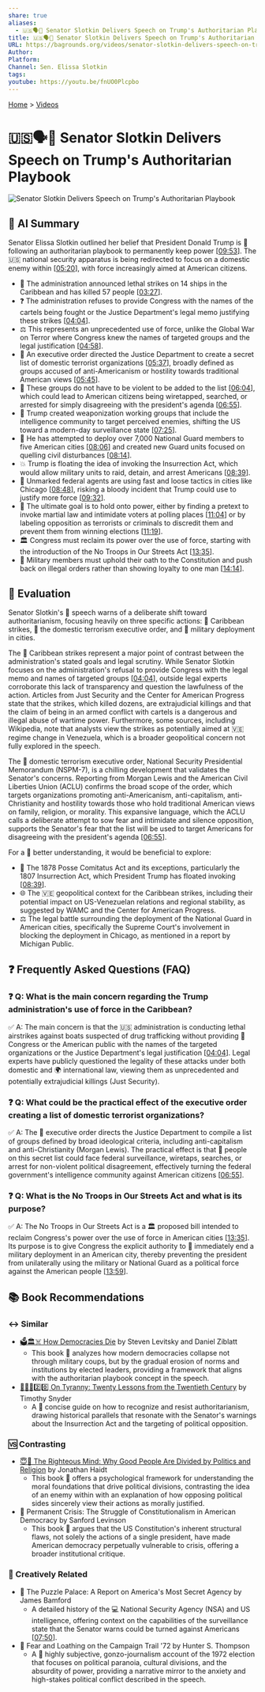 ```yaml
---
share: true
aliases:
  - 🇺🇸🗣️👑 Senator Slotkin Delivers Speech on Trump's Authoritarian Playbook
title: 🇺🇸🗣️👑 Senator Slotkin Delivers Speech on Trump's Authoritarian Playbook
URL: https://bagrounds.org/videos/senator-slotkin-delivers-speech-on-trumps-authoritarian-playbook
Author:
Platform:
Channel: Sen. Elissa Slotkin
tags:
youtube: https://youtu.be/fnUO0Plcpbo
---
```

[Home](../index.md) > [Videos](./index.md)  
# 🇺🇸🗣️👑 Senator Slotkin Delivers Speech on Trump's Authoritarian Playbook  
![Senator Slotkin Delivers Speech on Trump's Authoritarian Playbook](https://youtu.be/fnUO0Plcpbo)  
  
## 🤖 AI Summary  
  
Senator Elissa Slotkin outlined her belief that President Donald Trump is 📖 following an authoritarian playbook to permanently keep power \[[09:53](http://www.youtube.com/watch?v=fnUO0Plcpbo&t=593)]. The 🇺🇸 national security apparatus is being redirected to focus on a domestic enemy within \[[05:20](http://www.youtube.com/watch?v=fnUO0Plcpbo&t=320)], with force increasingly aimed at American citizens.  
  
* 🚢 The administration announced lethal strikes on 14 ships in the Caribbean and has killed 57 people \[[03:27](http://www.youtube.com/watch?v=fnUO0Plcpbo&t=207)].  
* ❓ The administration refuses to provide Congress with the names of the cartels being fought or the Justice Department's legal memo justifying these strikes \[[04:04](http://www.youtube.com/watch?v=fnUO0Plcpbo&t=244)].  
* ⚖️ This represents an unprecedented use of force, unlike the Global War on Terror where Congress knew the names of targeted groups and the legal justification \[[04:58](http://www.youtube.com/watch?v=fnUO0Plcpbo&t=298)].  
* 📝 An executive order directed the Justice Department to create a secret list of domestic terrorist organizations \[[05:37](http://www.youtube.com/watch?v=fnUO0Plcpbo&t=337)], broadly defined as groups accused of anti-Americanism or hostility towards traditional American views \[[05:45](http://www.youtube.com/watch?v=fnUO0Plcpbo&t=345)].  
* 🛑 These groups do not have to be violent to be added to the list \[[06:04](http://www.youtube.com/watch?v=fnUO0Plcpbo&t=364)], which could lead to American citizens being wiretapped, searched, or arrested for simply disagreeing with the president's agenda \[[06:55](http://www.youtube.com/watch?v=fnUO0Plcpbo&t=415)].  
* 🧠 Trump created weaponization working groups that include the intelligence community to target perceived enemies, shifting the US toward a modern-day surveillance state \[[07:25](http://www.youtube.com/watch?v=fnUO0Plcpbo&t=445)].  
* 💂 He has attempted to deploy over 7,000 National Guard members to five American cities \[[08:06](http://www.youtube.com/watch?v=fnUO0Plcpbo&t=486)] and created new Guard units focused on quelling civil disturbances \[[08:14](http://www.youtube.com/watch?v=fnUO0Plcpbo&t=494)].  
* 💥 Trump is floating the idea of invoking the Insurrection Act, which would allow military units to raid, detain, and arrest Americans \[[08:39](http://www.youtube.com/watch?v=fnUO0Plcpbo&t=519)].  
* 🚨 Unmarked federal agents are using fast and loose tactics in cities like Chicago \[[08:48](http://www.youtube.com/watch?v=fnUO0Plcpbo&t=528)], risking a bloody incident that Trump could use to justify more force \[[09:32](http://www.youtube.com/watch?v=fnUO0Plcpbo&t=572)].  
* 🛑 The ultimate goal is to hold onto power, either by finding a pretext to invoke martial law and intimidate voters at polling places \[[11:04](http://www.youtube.com/watch?v=fnUO0Plcpbo&t=664)] or by labeling opposition as terrorists or criminals to discredit them and prevent them from winning elections \[[11:19](http://www.youtube.com/watch?v=fnUO0Plcpbo&t=679)].  
* 🏛️ Congress must reclaim its power over the use of force, starting with the introduction of the No Troops in Our Streets Act \[[13:35](http://www.youtube.com/watch?v=fnUO0Plcpbo&t=815)].  
* 📜 Military members must uphold their oath to the Constitution and push back on illegal orders rather than showing loyalty to one man \[[14:14](http://www.youtube.com/watch?v=fnUO0Plcpbo&t=854)].  
  
## 🤔 Evaluation  
  
 Senator Slotkin's 🚨 speech warns of a deliberate shift toward authoritarianism, focusing heavily on three specific actions: 🚢 Caribbean strikes, 📝 the domestic terrorism executive order, and 💂 military deployment in cities.  
  
The 🚢 Caribbean strikes represent a major point of contrast between the administration's stated goals and legal scrutiny. While Senator Slotkin focuses on the administration's refusal to provide Congress with the legal memo and names of targeted groups \[[04:04](http://www.youtube.com/watch?v=fnUO0Plcpbo&t=244)], outside legal experts corroborate this lack of transparency and question the lawfulness of the action. Articles from Just Security and the Center for American Progress state that the strikes, which killed dozens, are extrajudicial killings and that the claim of being in an armed conflict with cartels is a dangerous and illegal abuse of wartime power. Furthermore, some sources, including Wikipedia, note that analysts view the strikes as potentially aimed at 🇻🇪 regime change in Venezuela, which is a broader geopolitical concern not fully explored in the speech.  
  
The 📝 domestic terrorism executive order, National Security Presidential Memorandum (NSPM-7), is a chilling development that validates the Senator's concerns. Reporting from Morgan Lewis and the American Civil Liberties Union (ACLU) confirms the broad scope of the order, which targets organizations promoting anti-Americanism, anti-capitalism, anti-Christianity and hostility towards those who hold traditional American views on family, religion, or morality. This expansive language, which the ACLU calls a deliberate attempt to sow fear and intimidate and silence opposition, supports the Senator's fear that the list will be used to target Americans for disagreeing with the president's agenda \[[06:55](http://www.youtube.com/watch?v=fnUO0Plcpbo&t=415)].  
  
For a 🧠 better understanding, it would be beneficial to explore:  
* 📜 The 1878 Posse Comitatus Act and its exceptions, particularly the 1807 Insurrection Act, which President Trump has floated invoking \[[08:39](http://www.youtube.com/watch?v=fnUO0Plcpbo&t=519)].  
* 🌐 The 🇻🇪 geopolitical context for the Caribbean strikes, including their potential impact on US-Venezuelan relations and regional stability, as suggested by WAMC and the Center for American Progress.  
* ⚖️ The legal battle surrounding the deployment of the National Guard in American cities, specifically the Supreme Court's involvement in blocking the deployment in Chicago, as mentioned in a report by Michigan Public.  
  
## ❓ Frequently Asked Questions (FAQ)  
  
### ❓ Q: What is the main concern regarding the Trump administration's use of force in the Caribbean?  
✅ A: The main concern is that the 🇺🇸 administration is conducting lethal airstrikes against boats suspected of drug trafficking without providing 📝 Congress or the American public with the names of the targeted organizations or the Justice Department's legal justification \[[04:04](http://www.youtube.com/watch?v=fnUO0Plcpbo&t=244)]. Legal experts have publicly questioned the legality of these attacks under both domestic and 🌍 international law, viewing them as unprecedented and potentially extrajudicial killings (Just Security).  
  
### ❓ Q: What could be the practical effect of the executive order creating a list of domestic terrorist organizations?  
✅ A: The 📝 executive order directs the Justice Department to compile a list of groups defined by broad ideological criteria, including anti-capitalism and anti-Christianity (Morgan Lewis). The practical effect is that 🧍 people on this secret list could face federal surveillance, wiretaps, searches, or arrest for non-violent political disagreement, effectively turning the federal government's intelligence community against American citizens \[[06:55](http://www.youtube.com/watch?v=fnUO0Plcpbo&t=415)].  
  
### ❓ Q: What is the No Troops in Our Streets Act and what is its purpose?  
✅ A: The No Troops in Our Streets Act is a 🏛️ proposed bill intended to reclaim Congress's power over the use of force in American cities \[[13:35](http://www.youtube.com/watch?v=fnUO0Plcpbo&t=815)]. Its purpose is to give Congress the explicit authority to 🛑 immediately end a military deployment in an American city, thereby preventing the president from unilaterally using the military or National Guard as a political force against the American people \[[13:59](http://www.youtube.com/watch?v=fnUO0Plcpbo&t=839)].  
  
## 📚 Book Recommendations  
  
### ↔️ Similar  
  
* [🗳️🏛️☠️ How Democracies Die](../books/how-democracies-die.md) by Steven Levitsky and Daniel Ziblatt  
    * This book 🛑 analyzes how modern democracies collapse not through military coups, but by the gradual erosion of norms and institutions by elected leaders, providing a framework that aligns with the authoritarian playbook concept in the speech.  
* [👑🚫📜2️⃣0️⃣ On Tyranny: Twenty Lessons from the Twentieth Century](../books/on-tyranny.md) by Timothy Snyder  
    * A 🚨 concise guide on how to recognize and resist authoritarianism, drawing historical parallels that resonate with the Senator's warnings about the Insurrection Act and the targeting of political opposition.  
  
### 🆚 Contrasting  
  
* [😇🧠 The Righteous Mind: Why Good People Are Divided by Politics and Religion](../books/the-righteous-mind.md) by Jonathan Haidt  
    * This book 🤝 offers a psychological framework for understanding the moral foundations that drive political divisions, contrasting the idea of an enemy within with an explanation of how opposing political sides sincerely view their actions as morally justified.  
* 📖 Permanent Crisis: The Struggle of Constitutionalism in American Democracy by Sanford Levinson  
    * This book 📜 argues that the US Constitution's inherent structural flaws, not solely the actions of a single president, have made American democracy perpetually vulnerable to crisis, offering a broader institutional critique.  
  
### 🎨 Creatively Related  
  
* 📖 The Puzzle Palace: A Report on America's Most Secret Agency by James Bamford  
    * A detailed history of the 💻 National Security Agency (NSA) and US intelligence, offering context on the capabilities of the surveillance state that the Senator warns could be turned against Americans \[[07:50](http://www.youtube.com/watch?v=fnUO0Plcpbo&t=470)].  
* 📖 Fear and Loathing on the Campaign Trail '72 by Hunter S. Thompson  
    * A 🤪 highly subjective, gonzo-journalism account of the 1972 election that focuses on political paranoia, cultural divisions, and the absurdity of power, providing a narrative mirror to the anxiety and high-stakes political conflict described in the speech.